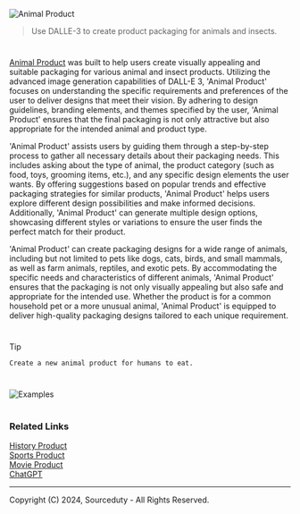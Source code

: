 ![Animal Product](https://github.com/sourceduty/Animal_Product/assets/123030236/c44bc17b-fe12-485b-b8eb-ebbfb5fa388b)

> Use DALLE-3 to create product packaging for animals and insects.

#

[Animal Product](https://chatgpt.com/g/g-SskXtogt9-animal-product) was built to help users create visually appealing and suitable packaging for various animal and insect products. Utilizing the advanced image generation capabilities of DALL-E 3, 'Animal Product' focuses on understanding the specific requirements and preferences of the user to deliver designs that meet their vision. By adhering to design guidelines, branding elements, and themes specified by the user, 'Animal Product' ensures that the final packaging is not only attractive but also appropriate for the intended animal and product type.

'Animal Product' assists users by guiding them through a step-by-step process to gather all necessary details about their packaging needs. This includes asking about the type of animal, the product category (such as food, toys, grooming items, etc.), and any specific design elements the user wants. By offering suggestions based on popular trends and effective packaging strategies for similar products, 'Animal Product' helps users explore different design possibilities and make informed decisions. Additionally, 'Animal Product' can generate multiple design options, showcasing different styles or variations to ensure the user finds the perfect match for their product.

'Animal Product' can create packaging designs for a wide range of animals, including but not limited to pets like dogs, cats, birds, and small mammals, as well as farm animals, reptiles, and exotic pets. By accommodating the specific needs and characteristics of different animals, 'Animal Product' ensures that the packaging is not only visually appealing but also safe and appropriate for the intended use. Whether the product is for a common household pet or a more unusual animal, 'Animal Product' is equipped to deliver high-quality packaging designs tailored to each unique requirement.

#

> [!TIP]
> ```
> Create a new animal product for humans to eat.
> ```

#

![Examples](https://github.com/sourceduty/Animal_Product/assets/123030236/ac7e3715-0396-4e2b-8881-e9447bc2d77c)

#
### Related Links

[History Product](https://github.com/sourceduty/History_Product)
<br>
[Sports Product](https://github.com/sourceduty/Sports_Product)
<br>
[Movie Product](https://github.com/sourceduty/Movie_Product)
<br>
[ChatGPT](https://github.com/sourceduty/ChatGPT)

***
Copyright (C) 2024, Sourceduty - All Rights Reserved.
